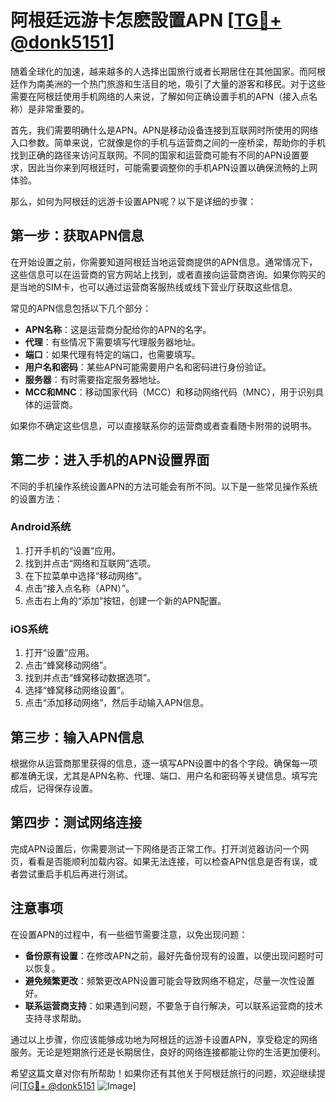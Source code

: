 # 阿根廷远游卡怎麽設置APN [[TG💪+ @donk5151](https://t.me/s/donk5151)]

随着全球化的加速，越来越多的人选择出国旅行或者长期居住在其他国家。而阿根廷作为南美洲的一个热门旅游和生活目的地，吸引了大量的游客和移民。对于这些需要在阿根廷使用手机网络的人来说，了解如何正确设置手机的APN（接入点名称）是非常重要的。

首先，我们需要明确什么是APN。APN是移动设备连接到互联网时所使用的网络入口参数。简单来说，它就像是你的手机与运营商之间的一座桥梁，帮助你的手机找到正确的路径来访问互联网。不同的国家和运营商可能有不同的APN设置要求，因此当你来到阿根廷时，可能需要调整你的手机APN设置以确保流畅的上网体验。

那么，如何为阿根廷的远游卡设置APN呢？以下是详细的步骤：

## 第一步：获取APN信息

在开始设置之前，你需要知道阿根廷当地运营商提供的APN信息。通常情况下，这些信息可以在运营商的官方网站上找到，或者直接向运营商咨询。如果你购买的是当地的SIM卡，也可以通过运营商客服热线或线下营业厅获取这些信息。

常见的APN信息包括以下几个部分：
- **APN名称**：这是运营商分配给你的APN的名字。
- **代理**：有些情况下需要填写代理服务器地址。
- **端口**：如果代理有特定的端口，也需要填写。
- **用户名和密码**：某些APN可能需要用户名和密码进行身份验证。
- **服务器**：有时需要指定服务器地址。
- **MCC和MNC**：移动国家代码（MCC）和移动网络代码（MNC），用于识别具体的运营商。

如果你不确定这些信息，可以直接联系你的运营商或者查看随卡附带的说明书。

## 第二步：进入手机的APN设置界面

不同的手机操作系统设置APN的方法可能会有所不同。以下是一些常见操作系统的设置方法：

### Android系统

1. 打开手机的“设置”应用。
2. 找到并点击“网络和互联网”选项。
3. 在下拉菜单中选择“移动网络”。
4. 点击“接入点名称（APN）”。
5. 点击右上角的“添加”按钮，创建一个新的APN配置。

### iOS系统

1. 打开“设置”应用。
2. 点击“蜂窝移动网络”。
3. 找到并点击“蜂窝移动数据选项”。
4. 选择“蜂窝移动网络设置”。
5. 点击“添加移动网络”，然后手动输入APN信息。

## 第三步：输入APN信息

根据你从运营商那里获得的信息，逐一填写APN设置中的各个字段。确保每一项都准确无误，尤其是APN名称、代理、端口、用户名和密码等关键信息。填写完成后，记得保存设置。

## 第四步：测试网络连接

完成APN设置后，你需要测试一下网络是否正常工作。打开浏览器访问一个网页，看看是否能顺利加载内容。如果无法连接，可以检查APN信息是否有误，或者尝试重启手机后再进行测试。

## 注意事项

在设置APN的过程中，有一些细节需要注意，以免出现问题：
- **备份原有设置**：在修改APN之前，最好先备份现有的设置，以便出现问题时可以恢复。
- **避免频繁更改**：频繁更改APN设置可能会导致网络不稳定，尽量一次性设置好。
- **联系运营商支持**：如果遇到问题，不要急于自行解决，可以联系运营商的技术支持寻求帮助。

通过以上步骤，你应该能够成功地为阿根廷的远游卡设置APN，享受稳定的网络服务。无论是短期旅行还是长期居住，良好的网络连接都能让你的生活更加便利。

希望这篇文章对你有所帮助！如果你还有其他关于阿根廷旅行的问题，欢迎继续提问[[TG💪+ @donk5151](https://t.me/s/donk5151) ![Image](https://i.postimg.cc/rwNCRYN7/Snipaste-2025-04-30-17-27-05.png)]
